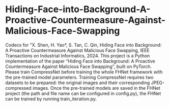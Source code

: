 # Hiding-Face-into-Background-A-Proactive-Countermeasure-Against-Malicious-Face-Swapping
Codecs for "X. Shen, H. Yao*, S. Tan, C. Qin, Hiding Face into Background: A Proactive Countermeasure Against Malicious Face Swapping, IEEE Transactions on Industrial Informatics, 2024.
This project is a Python implementation of the paper “Hiding Face into Background: A Proactive Countermeasure Against Malicious Face Swapping”, built on PyTorch.
Please train CompressNet before training the whole FHNet framework with the pre-trained model parameters. Training CompressNet requires two datasets to be prepared: the original images and their corresponding JPEG-compressed images. Once the pre-trained models are saved in the FHNet project (the path and file name can be configured in config.py), the FHNet can be trained by running train_iteration.py.

